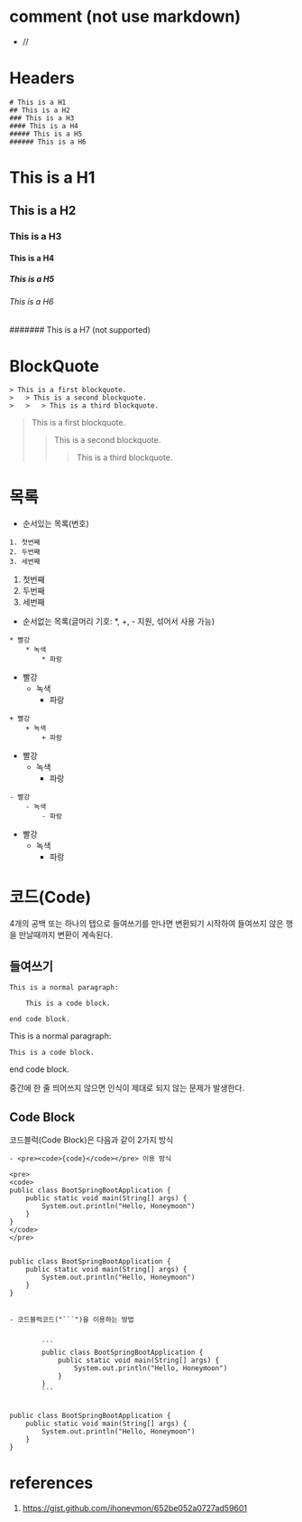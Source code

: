 # comment (not use markdown)
  - // 




# Headers
```
# This is a H1			
## This is a H2       	
### This is a H3		
#### This is a H4		
##### This is a H5			
###### This is a H6			
```
# This is a H1			
## This is a H2       	
### This is a H3		
#### This is a H4		
##### This is a H5			
###### This is a H6		
####### This is a H7	(not supported)


# BlockQuote
```
> This is a first blockquote.
>	> This is a second blockquote.
>	>	> This is a third blockquote.
```
> This is a first blockquote.
>	> This is a second blockquote.
>	>	> This is a third blockquote.


# 목록
- 순서있는 목록(번호)
```
1. 첫번째	
2. 두번째	
3. 세번째	
```
1. 첫번째	
2. 두번째	
3. 세번째	

- 순서없는 목록(글머리 기호: *, +, - 지원, 섞어서 사용 가능)
```
* 빨강
	* 녹색
		* 파랑
```
* 빨강
	* 녹색
		* 파랑
```
+ 빨강
	+ 녹색
		+ 파랑
```
+ 빨강
	+ 녹색
		+ 파랑
```
- 빨강
	- 녹색
		- 파랑
```
- 빨강
	- 녹색
		- 파랑


# 코드(Code)
 4개의 공백 또는 하나의 탭으로 들여쓰기를 만나면 변환되기 시작하여 들여쓰지 않은 행을 만날때까지 변환이 계속된다.

## 들여쓰기
```
This is a normal paragraph:

	This is a code block.

end code block.
```
This is a normal paragraph:

	This is a code block.

end code block.

 중간에 한 줄 띄어쓰지 않으면 인식이 제대로 되지 않는 문제가 발생한다.


## Code Block
 코드블럭(Code Block)은 다음과 같이 2가지 방식
```
- <pre><code>{code}</code></pre> 이용 방식
```

```
<pre>
<code>
public class BootSpringBootApplication {
	public static void main(String[] args) {
		System.out.println("Hello, Honeymoon")
	}
}
</code>
</pre>
```
<pre>
<code>
public class BootSpringBootApplication {
	public static void main(String[] args) {
		System.out.println("Hello, Honeymoon")
	}
}
</code>
</pre>


```
- 코드블럭코드("```")을 이용하는 방법
```
<pre>
	<code>
		```
		public class BootSpringBootApplication {
			public static void main(String[] args) {
				System.out.println("Hello, Honeymoon")
			}
		}
		```
	</code>
</pre>

```
public class BootSpringBootApplication {
	public static void main(String[] args) {
		System.out.println("Hello, Honeymoon")
	}
}
```







# references
1. https://gist.github.com/ihoneymon/652be052a0727ad59601


